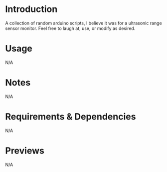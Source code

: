 # Introduction
A collection of random arduino scripts, I believe it was for a ultrasonic range sensor monitor. Feel free to laugh at, use, or modify as desired.

# Usage
N/A

# Notes
N/A

# Requirements & Dependencies
N/A

# Previews
N/A
